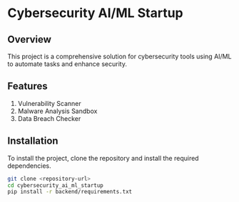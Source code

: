 # Cybersecurity AI/ML Startup

## Overview
This project is a comprehensive solution for cybersecurity tools using AI/ML to automate tasks and enhance security.

## Features
1. Vulnerability Scanner
2. Malware Analysis Sandbox
3. Data Breach Checker

## Installation
To install the project, clone the repository and install the required dependencies.

```bash
git clone <repository-url>
cd cybersecurity_ai_ml_startup
pip install -r backend/requirements.txt
